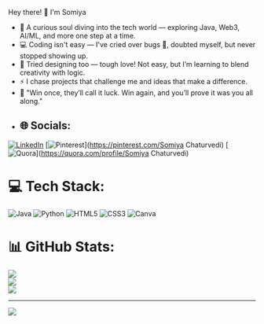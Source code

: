 Hey there! 👋 I'm Somiya

- 🌱 A curious soul diving into the tech world — exploring Java, Web3, AI/ML, and more one step at a time.  
- 💻 Coding isn't easy — I've cried over bugs 🐞, doubted myself, but never stopped showing up.  
- 🎨 Tried designing too — tough love! Not easy, but I’m learning to blend creativity with logic.  
- ⚡ I chase projects that challenge me and ideas that make a difference.  
- 📌 "Win once, they’ll call it luck. Win again, and you’ll prove it was you all along."
- ## 🌐 Socials:
[![LinkedIn](https://img.shields.io/badge/LinkedIn-%230077B5.svg?logo=linkedin&logoColor=white)](https://linkedin.com/in/https://www.linkedin.com/in/somiya-chaturvedi-a447662a2) [![Pinterest](https://img.shields.io/badge/Pinterest-%23E60023.svg?logo=Pinterest&logoColor=white)](https://pinterest.com/Somiya Chaturvedi) [![Quora](https://img.shields.io/badge/Quora-%23B92B27.svg?logo=Quora&logoColor=white)](https://quora.com/profile/Somiya Chaturvedi) 

# 💻 Tech Stack:
![Java](https://img.shields.io/badge/java-%23ED8B00.svg?style=for-the-badge&logo=openjdk&logoColor=white) ![Python](https://img.shields.io/badge/python-3670A0?style=for-the-badge&logo=python&logoColor=ffdd54) ![HTML5](https://img.shields.io/badge/html5-%23E34F26.svg?style=for-the-badge&logo=html5&logoColor=white) ![CSS3](https://img.shields.io/badge/css3-%231572B6.svg?style=for-the-badge&logo=css3&logoColor=white) ![Canva](https://img.shields.io/badge/Canva-%2300C4CC.svg?style=for-the-badge&logo=Canva&logoColor=white)
# 📊 GitHub Stats:
![](https://github-readme-stats.vercel.app/api?username=Somiya-Chaturvedi&theme=bear&hide_border=false&include_all_commits=false&count_private=false)<br/>
![](https://nirzak-streak-stats.vercel.app/?user=Somiya-Chaturvedi&theme=bear&hide_border=false)<br/>
![](https://github-readme-stats.vercel.app/api/top-langs/?username=Somiya-Chaturvedi&theme=bear&hide_border=false&include_all_commits=false&count_private=false&layout=compact)

---
[![](https://visitcount.itsvg.in/api?id=Somiya-Chaturvedi&icon=0&color=0)](https://visitcount.itsvg.in)

<!-- Proudly created with GPRM ( https://gprm.itsvg.in ) -->
